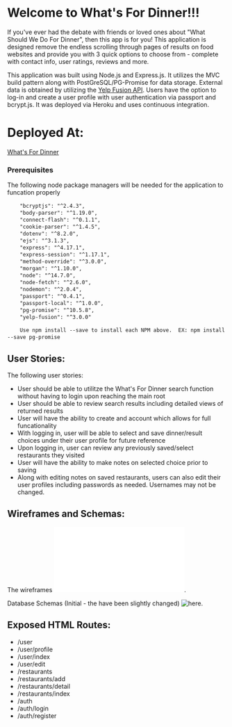 # Welcome to What's For Dinner!!!
If you've ever had the debate with friends or loved ones about "What Should We Do For Dinner", then this app is for you!  This application is designed remove the endless scrolling through pages of results on food websites and provide you with 3 quick options to choose from - complete with contact info, user ratings, reviews and more.  

This application was built using Node.js and Express.js.  It utilizes the MVC build pattern along with PostGreSQL/PG-Promise for data storage.  External data is obtained by utilizing the [Yelp Fusion API](https://www.yelp.com/developers/documentation/v3).  Users have the option to log-in and create a user profile with user authentication via passport and bcrypt.js.  It was deployed via Heroku and uses continuous integration.


# Deployed At:
[What's For Dinner](https://immense-citadel-39219.herokuapp.com/)

### Prerequisites
The following node package managers will be needed for the application to funcation properly

```
    "bcryptjs": "^2.4.3",
    "body-parser": "^1.19.0",
    "connect-flash": "^0.1.1",
    "cookie-parser": "^1.4.5",
    "dotenv": "^8.2.0",
    "ejs": "^3.1.3",
    "express": "^4.17.1",
    "express-session": "^1.17.1",
    "method-override": "^3.0.0",
    "morgan": "^1.10.0",
    "node": "^14.7.0",
    "node-fetch": "^2.6.0",
    "nodemon": "^2.0.4",
    "passport": "^0.4.1",
    "passport-local": "^1.0.0",
    "pg-promise": "^10.5.8",
    "yelp-fusion": "^3.0.0"
```
```
    Use npm install --save to install each NPM above.  EX: npm install --save pg-promise
```

## User Stories:

The following user stories:
- User should be able to utilitze the What's For Dinner search function without having to login upon reaching the main root
- User should be able to review search results including detailed views of returned results
- User will have the ability to create and account which allows for full funcationality
- With logging in, user will be able to select and save dinner/result choices under their user profile for future reference
- Upon logging in, user can review any previously saved/select restaurants they visited
- User will have the ability to make notes on selected choice prior to saving
- Along with editing notes on saved restaurants, users can also edit their user profiles including passwords as needed.  Usernames may not be changed.

## Wireframes and Schemas:
The wireframes ![here](./wireframes_schemas/Wireframes_Project2_Restaurant_Finder.pdf). 

Database Schemas (Initial - the have been slightly changed) ![here](./wireframes_schemas/initial_DV_Schema_Plans.png). 

## Exposed HTML Routes:
- /user
- /user/profile
- /user/index
- /user/edit
- /restaurants
- /restaurants/add
- /restaurants/detail
- /restaurants/index
- /auth
- /auth/login
- /auth/register

